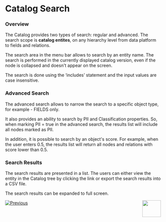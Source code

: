 # Catalog Search

### Overview

The Catalog provides two types of search: regular and advanced. The search scope is **catalog entites**, on any hierarchy level from data platform to fields and relations. 

The search area in the menu bar allows to search by an entity name. The search is performed in the currently displayed catalog version, even if the node is collapsed and doesn't appear on the screen.

The search is done using the ‘includes’ statement and the input values are case insensitive. 

### Advanced Search

The advanced search allows to narrow the search to a specific object type, for example - FIELDS only. 

It also provides an ability to search by PII and Classification properties. So, when marking PII = true in the advanced search, the results list will include all nodes marked as PII.

In addition, it is possible to search by an object's score. For example, when the user enters 0.5,  the results list will return all nodes and relations with score lower than 0.5.

### Search Results

The search results are presented in a list. The users can either view the entity in the Catalog tree by clicking the link or export the search results into a CSV file.

The search results can be expanded to full screen.





[![Previous](/articles/images/Previous.png)](07_manual_overrides.md)[<img align="right" width="60" height="54" src="/articles/images/Next.png">](10_catalog_APIs.md) 

